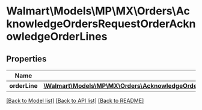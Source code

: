 # Walmart\Models\MP\MX\Orders\AcknowledgeOrdersRequestOrderAcknowledgeOrderLines

## Properties

Name | Type | Description | Notes
------------ | ------------- | ------------- | -------------
**orderLine** | [**\Walmart\Models\MP\MX\Orders\AcknowledgeOrdersRequestOrderAcknowledgeOrderLinesOrderLineInner[]**](AcknowledgeOrdersRequestOrderAcknowledgeOrderLinesOrderLineInner.md) |  | [optional]


[[Back to Model list]](./) [[Back to API list]](../../../../../README.md#supported-apis) [[Back to README]](../../../../../README.md)
